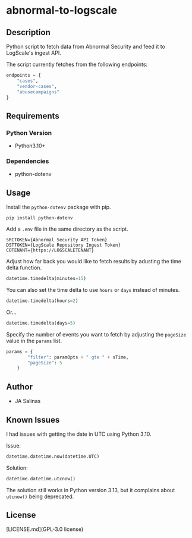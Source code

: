 # abnormal-to-logscale

## Description
Python script to fetch data from Abnormal Security and feed it to LogScale's ingest API.

The script currently fetches from the following endpoints:
```python
endpoints = {
    "cases",
    "vendor-cases",
    "abusecampaigns"
}
```

## Requirements

### Python Version
* Python3.10+

### Dependencies
* python-dotenv

## Usage

Install the `python-dotenv` package with pip.
```
pip install python-dotenv
```

Add a `.env` file in the same directory as the script.
```
SRCTOKEN={Abnormal Security API Token}
DSTTOKEN={LogScale Repository Ingest Token}
COTENANT={https://LOGSCALETENANT}
```

Adjust how far back you would like to fetch results by adusting the time delta function.
```python
datetime.timedelta(minutes=15)
```

You can also set the time delta to use `hours` or `days` instead of minutes.
```python
datetime.timedelta(hours=2)
```

Or...
```python
datetime.timedelta(days=5)
```

Specify the number of events you want to fetch by adjusting the `pageSize` value in the `params` list.
```python
params = {
        "filter": paramOpts + " gte " + sTime,
        "pageSize": 5
    }
```

## Author
* JA Salinas

## Known Issues
I had issues with getting the date in UTC using Python 3.10.

Issue:
```python
datetime.datetime.now(datetime.UTC)
```

Solution:
```python
datetime.datetime.utcnow()
```

The solution still works in Python version 3.13, but it complains about `utcnow()` being deprecated.

## License

[LICENSE.md](GPL-3.0 license)